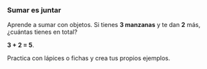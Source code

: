### Sumar es juntar
Aprende a sumar con objetos. Si tienes **3 manzanas** y te dan **2** más, ¿cuántas tienes en total?

**3 + 2 = 5**.

Practica con lápices o fichas y crea tus propios ejemplos.
